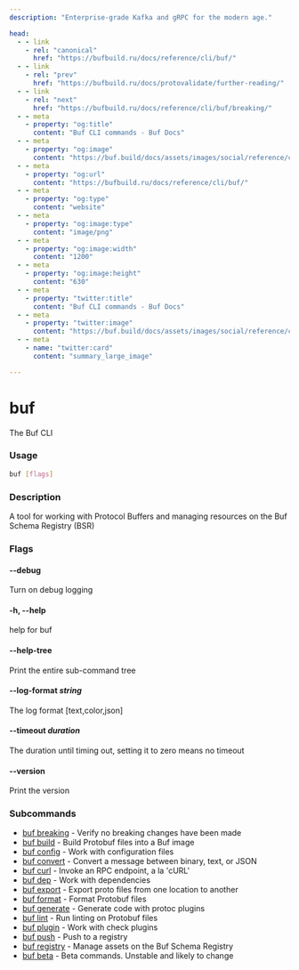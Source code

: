 ```yaml
---
description: "Enterprise-grade Kafka and gRPC for the modern age."

head:
  - - link
    - rel: "canonical"
      href: "https://bufbuild.ru/docs/reference/cli/buf/"
  - - link
    - rel: "prev"
      href: "https://bufbuild.ru/docs/protovalidate/further-reading/"
  - - link
    - rel: "next"
      href: "https://bufbuild.ru/docs/reference/cli/buf/breaking/"
  - - meta
    - property: "og:title"
      content: "Buf CLI commands - Buf Docs"
  - - meta
    - property: "og:image"
      content: "https://buf.build/docs/assets/images/social/reference/cli/buf/index.png"
  - - meta
    - property: "og:url"
      content: "https://bufbuild.ru/docs/reference/cli/buf/"
  - - meta
    - property: "og:type"
      content: "website"
  - - meta
    - property: "og:image:type"
      content: "image/png"
  - - meta
    - property: "og:image:width"
      content: "1200"
  - - meta
    - property: "og:image:height"
      content: "630"
  - - meta
    - property: "twitter:title"
      content: "Buf CLI commands - Buf Docs"
  - - meta
    - property: "twitter:image"
      content: "https://buf.build/docs/assets/images/social/reference/cli/buf/index.png"
  - - meta
    - name: "twitter:card"
      content: "summary_large_image"

---
```


# buf

The Buf CLI

### Usage

```sh
buf [flags]
```

### Description

A tool for working with Protocol Buffers and managing resources on the Buf Schema Registry (BSR)

### Flags

#### \--debug

Turn on debug logging

#### \-h, --help

help for buf

#### \--help-tree

Print the entire sub-command tree

#### \--log-format _string_

The log format \[text,color,json\]

#### \--timeout _duration_

The duration until timing out, setting it to zero means no timeout

#### \--version

Print the version

### Subcommands

- [buf breaking](breaking/) - Verify no breaking changes have been made
- [buf build](build/) - Build Protobuf files into a Buf image
- [buf config](config/) - Work with configuration files
- [buf convert](convert/) - Convert a message between binary, text, or JSON
- [buf curl](curl/) - Invoke an RPC endpoint, a la 'cURL'
- [buf dep](dep/) - Work with dependencies
- [buf export](export/) - Export proto files from one location to another
- [buf format](format/) - Format Protobuf files
- [buf generate](generate/) - Generate code with protoc plugins
- [buf lint](lint/) - Run linting on Protobuf files
- [buf plugin](plugin/) - Work with check plugins
- [buf push](push/) - Push to a registry
- [buf registry](registry/) - Manage assets on the Buf Schema Registry
- [buf beta](beta/) - Beta commands. Unstable and likely to change
